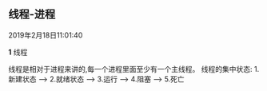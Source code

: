 **线程-进程**  
---
2019年2月18日11:01:40

**1**
线程

线程是相对于进程来讲的,每一个进程里面至少有一个主线程。
线程的集中状态: 1.新建状态 --> 2.就绪状态 --> 3.运行 --> 4.阻塞 --> 5.死亡
